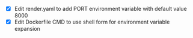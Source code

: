 - [x] Edit render.yaml to add PORT environment variable with default value 8000
- [x] Edit Dockerfile CMD to use shell form for environment variable expansion
